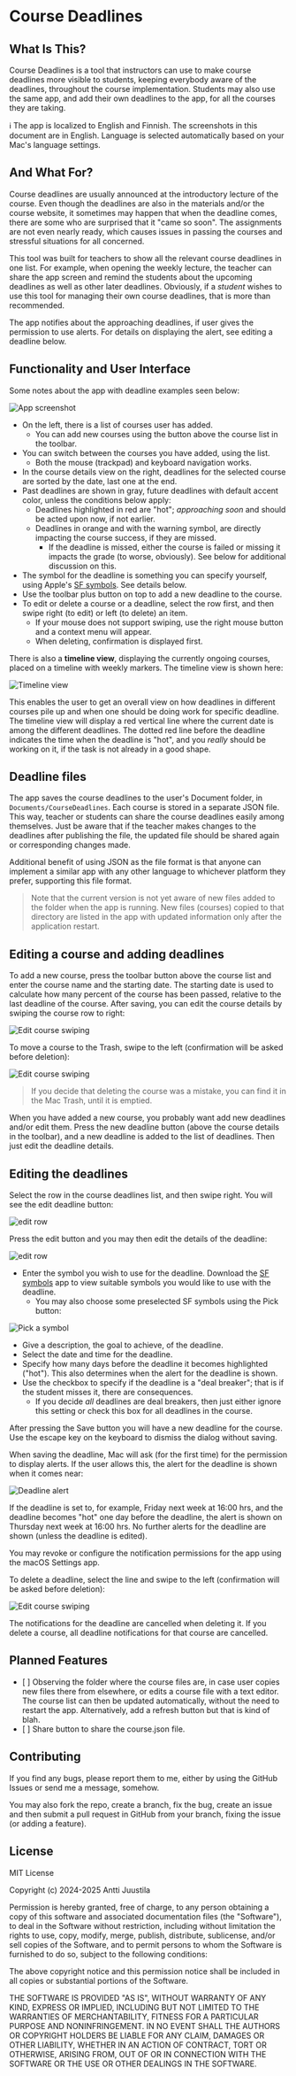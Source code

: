 # Course Deadlines

## What Is This?

Course Deadlines is a tool that instructors can use to make course deadlines more visible to students, keeping everybody aware of the deadlines, throughout the course implementation. Students may also use the same app, and add their own deadlines to the app, for all the courses they are taking.

ℹ️ The app is localized to English and Finnish. The screenshots in this document are in English. Language is selected automatically based on your Mac's language settings.

## And What For?

Course deadlines are usually announced at the introductory lecture of the course. Even though the deadlines are also in the materials and/or the course website, it sometimes may happen that when the deadline comes, there are some who are surprised that it "came so soon". The assignments are not even nearly ready, which causes issues in passing the courses and stressful situations for all concerned.

This tool was built for teachers to show all the relevant course deadlines in one list. For example, when opening the weekly lecture, the teacher can share the app screen and remind the students about the upcoming deadlines as well as other later deadlines. Obviously, if a *student* wishes to use this tool for managing their own course deadlines, that is more than recommended.

The app notifies about the approaching deadlines, if user gives the permission to use alerts. For details on displaying the alert, see editing a deadline below.


## Functionality and User Interface

Some notes about the app with deadline examples seen below:

![App screenshot](images/mainview.png)

* On the left, there is a list of courses user has added.
  * You can add new courses using the button above the course list in the toolbar.
* You can switch between the courses you have added, using the list.
  * Both the mouse (trackpad) and keyboard navigation works.
* In the course details view on the right, deadlines for the selected course are sorted by the date, last one at the end.
* Past deadlines are shown in gray, future deadlines with default accent color, unless the conditions below apply:
  * Deadlines highlighted in red are "hot"; *approaching soon* and should be acted upon now, if not earlier. 
  * Deadlines in orange and with the warning symbol, are directly impacting the course success, if they are missed.
    * If the deadline is missed, either the course is failed or missing it impacts the grade (to worse, obviously). See below for additional discussion on this.
* The symbol for the deadline is something you can specify yourself, using Apple's [SF symbols](https://developer.apple.com/sf-symbols/). See details below.
* Use the toolbar plus button on top to add a new deadline to the course.
* To edit or delete a course or a deadline, select the row first, and then swipe right (to edit) or left (to delete) an item.
  * If your mouse does not support swiping, use the right mouse button and a context menu will appear.
  * When deleting, confirmation is displayed first.

There is also a **timeline view**, displaying the currently ongoing courses, placed on a timeline with weekly markers. The timeline view is shown here:

![Timeline view](images/timeline-view.png)

This enables the user to get an overall view on how deadlines in different courses pile up and when one should be doing work for specific deadline. The timeline view will display a red vertical line where the current date is among the different deadlines. The dotted red line before the deadline indicates the time when the deadline is "hot", and you *really* should be working on it, if the task is not already in a good shape.

## Deadline files

The app saves the course deadlines to the user's Document folder, in `Documents/CourseDeadlines`. Each course is stored in a separate JSON file. This way, teacher or students can share the course deadlines easily among themselves. Just be aware that if the teacher makes changes to the deadlines after publishing the file, the updated file should be shared again or corresponding changes made.

Additional benefit of using JSON as the file format is that anyone can implement a similar app with any other language to whichever platform they prefer, supporting this file format.

> Note that the current version is not yet aware of new files added to the folder when the app is running. New files (courses) copied to that directory are listed in the app with updated information only after the application restart.
 

## Editing a course and adding deadlines

To add a new course, press the toolbar button above the course list and enter the course name and the starting date. The starting date is used to calculate how many percent of the course has been passed, relative to the last deadline of the course. After saving, you can edit the course details by swiping the course row to right:

![Edit course swiping](images/edit-course-swipe.png)

To move a course to the Trash, swipe to the left (confirmation will be asked before deletion):

![Edit course swiping](images/delete-course-swipe.png)

> If you decide that deleting the course was a mistake, you can find it in the Mac Trash, until it is emptied.

When you have added a new course, you probably want add new deadlines and/or edit them. Press the new deadline button (above the course details in the toolbar), and a new deadline is added to the list of deadlines. Then just edit the deadline details.


## Editing the deadlines 

Select the row in the course deadlines list, and then swipe right. You will see the edit deadline button:

![edit row](images/edit-deadline-swipe.png)

Press the edit button and you may then edit the details of the deadline:

![edit row](images/edit-deadline.png)

* Enter the symbol you wish to use for the deadline. Download the [SF symbols](https://developer.apple.com/sf-symbols/) app to view suitable symbols you would like to use with the deadline.
  * You may also choose some preselected SF symbols using the Pick button:
  
![Pick a symbol](images/pick-deadline-symbol.png)

* Give a description, the goal to achieve, of the deadline.
* Select the date and time for the deadline.
* Specify how many days before the deadline it becomes highlighted ("hot"). This also determines when the alert for the deadline is shown.
* Use the checkbox to specify if the deadline is a "deal breaker"; that is if the student misses it, there are consequences. 
  * If you decide *all* deadlines are deal breakers, then just either ignore this setting or check this box for all deadlines in the course.

After pressing the Save button you will have a new deadline for the course. Use the escape key on the keyboard to dismiss the dialog without saving.

When saving the deadline, Mac will ask (for the first time) for the permission to display alerts. If the user allows this, the alert for the deadline is shown when it comes near:

![Deadline alert](images/deadline-notification.png)
 
If the deadline is set to, for example, Friday next week at 16:00 hrs, and the deadline becomes "hot" one day before the deadline, the alert is shown on Thursday next week at 16:00 hrs. No further alerts for the deadline are shown (unless the deadline is edited).

You may revoke or configure the notification permissions for the app using the macOS Settings app.

To delete a deadline, select the line and swipe to the left (confirmation will be asked before deletion):

![Edit course swiping](images/delete-deadline-swipe.png)

The notifications for the deadline are cancelled when deleting it. If you delete a course, all deadline notifications for that course are cancelled.


## Planned Features

- [ ] Observing the folder where the course files are, in case user copies new files there from elsewhere, or edits a course file with a text editor. The course list can then be updated automatically, without the need to restart the app. Alternatively, add a refresh button but that is kind of blah.
- [ ] Share button to share the course.json file.


## Contributing

If you find any bugs, please report them to me, either by using the GitHub Issues or send me a message, somehow. 

You may also fork the repo, create a branch, fix the bug, create an issue and then submit a pull request in GitHub from your branch, fixing the issue (or adding a feature).

## License

MIT License 

Copyright (c) 2024-2025 Antti Juustila

Permission is hereby granted, free of charge, to any person obtaining a copy
of this software and associated documentation files (the "Software"), to deal
in the Software without restriction, including without limitation the rights
to use, copy, modify, merge, publish, distribute, sublicense, and/or sell
copies of the Software, and to permit persons to whom the Software is
furnished to do so, subject to the following conditions:

The above copyright notice and this permission notice shall be included in all
copies or substantial portions of the Software.

THE SOFTWARE IS PROVIDED "AS IS", WITHOUT WARRANTY OF ANY KIND, EXPRESS OR
IMPLIED, INCLUDING BUT NOT LIMITED TO THE WARRANTIES OF MERCHANTABILITY,
FITNESS FOR A PARTICULAR PURPOSE AND NONINFRINGEMENT. IN NO EVENT SHALL THE
AUTHORS OR COPYRIGHT HOLDERS BE LIABLE FOR ANY CLAIM, DAMAGES OR OTHER
LIABILITY, WHETHER IN AN ACTION OF CONTRACT, TORT OR OTHERWISE, ARISING FROM,
OUT OF OR IN CONNECTION WITH THE SOFTWARE OR THE USE OR OTHER DEALINGS IN THE
SOFTWARE.
